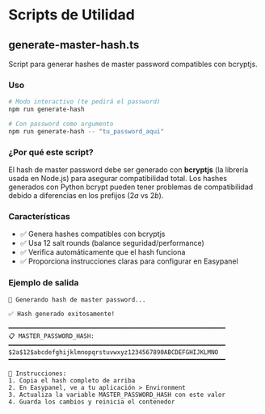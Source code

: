 
# Scripts de Utilidad

## generate-master-hash.ts

Script para generar hashes de master password compatibles con bcryptjs.

### Uso

```bash
# Modo interactivo (te pedirá el password)
npm run generate-hash

# Con password como argumento
npm run generate-hash -- "tu_password_aqui"
```

### ¿Por qué este script?

El hash de master password debe ser generado con **bcryptjs** (la librería usada en Node.js) para asegurar compatibilidad total. Los hashes generados con Python bcrypt pueden tener problemas de compatibilidad debido a diferencias en los prefijos ($2a$ vs $2b$).

### Características

- ✅ Genera hashes compatibles con bcryptjs
- ✅ Usa 12 salt rounds (balance seguridad/performance)
- ✅ Verifica automáticamente que el hash funciona
- ✅ Proporciona instrucciones claras para configurar en Easypanel

### Ejemplo de salida

```
🔐 Generando hash de master password...

✅ Hash generado exitosamente!

━━━━━━━━━━━━━━━━━━━━━━━━━━━━━━━━━━━━━━━━━━━━━━━━━━━━━━━━━━━━
📋 MASTER_PASSWORD_HASH:
━━━━━━━━━━━━━━━━━━━━━━━━━━━━━━━━━━━━━━━━━━━━━━━━━━━━━━━━━━━━
$2a$12$abcdefghijklmnopqrstuvwxyz1234567890ABCDEFGHIJKLMNO
━━━━━━━━━━━━━━━━━━━━━━━━━━━━━━━━━━━━━━━━━━━━━━━━━━━━━━━━━━━━

📝 Instrucciones:
1. Copia el hash completo de arriba
2. En Easypanel, ve a tu aplicación > Environment
3. Actualiza la variable MASTER_PASSWORD_HASH con este valor
4. Guarda los cambios y reinicia el contenedor
```

